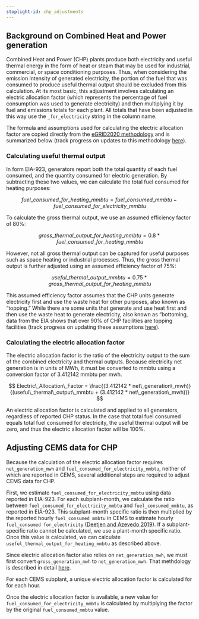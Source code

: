 ```yaml
---
stoplight-id: chp_adjustments
---
```


## Background on Combined Heat and Power generation
Combined Heat and Power (CHP) plants produce both electricity and useful thermal energy in the form of heat or steam that may be used for industrial, commercial, or space conditioning purposes. Thus, when considering the emission intensity of generated electricity, the portion of the fuel that was consumed to produce useful thermal output should be excluded from this calculation. At its most basic, this adjustment involves calculating an electric allocation factor (which represents the percentage of fuel consumption was used to generate electricity) and then multiplying it by fuel and emissions totals for each plant. All totals that have been adjusted in this way use the `_for_electricity` string in the column name.

The formula and assumptions used for calculating the electric allocation factor are copied directly from the [eGRID2020 methodology](https://www.epa.gov/system/files/documents/2022-01/egrid2020_technical_guide.pdf) and is summarized below (track progress on updates to this methodology [here](https://github.com/singularity-energy/open-grid-emissions/issues/23)).

### Calculating useful thermal output
In form EIA-923, generators report both the total quantity of each fuel consumed, and the quantity consumed for electric generation. By subtracting these two values, we can calculate the total fuel consumed for heating purposes:

$$ fuel\_consumed\_for\_heating\_mmbtu = fuel\_consumed\_mmbtu - fuel\_consumed\_for\_electricity\_mmbtu $$

To calculate the gross thermal output, we use an assumed efficiency factor of 80%:

$$ gross\_thermal\_output\_for\_heating\_mmbtu = 0.8 * fuel\_consumed\_for\_heating\_mmbtu $$

However, not all gross thermal output can be captured for useful purposes such as space heating or industrial processes. Thus, the gross thermal output is further adjusted using an assumed efficiency factor of 75%:

$$ useful\_thermal\_output\_mmbtu = 0.75 *gross\_thermal\_output\_for\_heating\_mmbtu $$

This assumed efficiency factor assumes that the CHP units generate electricity first and use the waste heat for other purposes, also known as “topping.” While there are some units that generate and use heat first and then use the waste heat to generate electricity, also known as “bottoming, data from the EIA shows that over 90% of CHP facilities are topping facilities (track progress on updating these assumptions [here](https://github.com/singularity-energy/open-grid-emissions/issues/23)).

### Calculating the electric allocation factor
The electric allocation factor is the ratio of the electricity output to the sum of the combined electricity and thermal outputs. Because electricity net generation is in units of MWh, it must be converted to mmbtu using a conversion factor of 3.412142 mmbtu per mwh. 

$$ Electric\_Allocation\_Factor =  \frac{(3.412142 * net\_generation\_mwh)}{(useful\_thermal\_output\_mmbtu + (3.412142 * net\_generation\_mwh))} $$ 

An electric allocation factor is calculated and applied to all generators, regardless of reported CHP status. In the case that total fuel consumed equals total fuel consumed for electricity, the useful thermal output will be zero, and thus the electric allocation factor will be 100%. 

## Adjusting CEMS data for CHP
Because the calculation of the electric allocation factor requires `net_generation_mwh` and `fuel_consumed_for_electricity_mmbtu`, neither of which are reported in CEMS, several additional steps are required to adjust CEMS data for CHP. 

First, we estimate `fuel_consumed_for_electricity_mmbtu` using data reported in EIA-923. For each subplant-month, we calculate the ratio between `fuel_consumed_for_electricity_mmbtu` and `fuel_consumed_mmbtu`, as reported in EIA-923. This subplant-month specific ratio is then multiplied by the reported hourly `fuel_consumed_mmbtu` in CEMS to estimate hourly `fuel_consumed for_electricity` ([Deetjen and Azevedo 2019](https://doi.org/10.1021/acs.est.9b02500)). If a subplant-specific ratio cannot be calculated, we use a plant-month specific ratio. Once this value is calculated, we can calculate `useful_thermal_output_for_heating_mmbtu` as described above. 

Since electric allocation factor also relies on `net_generation_mwh`, we must first convert `gross_generation_mwh` to `net_generation_mwh`. That methdology is described in detail [here](../Converting%20Gross%20to%20Net%20Generation.md). 

For each CEMS subplant, a unique electric allocation factor is calculated for for each hour.

Once the electric allocation factor is available, a new value for `fuel_consumed_for_electricity_mmbtu` is calculated by multiplying the factor by the original `fuel_consumed_mmbtu` value. 
